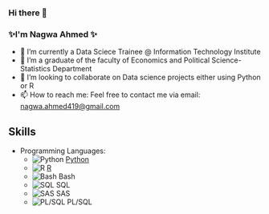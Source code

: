 ### Hi there 👋


### **✨I'm Nagwa Ahmed ✨** 

 - 🔭 I’m currently a Data Sciece Trainee @ Information Technology Institute
 - 🌱 I’m a graduate of the faculty of Economics and Political Science- Statistics Department
 - 👯 I’m looking to collaborate on Data science projects either using Python or R
 - 📫 How to reach me: Feel free to contact me via email: nagwa.ahmed419@gmail.com


## Skills

- Programming Languages:
  - ![Python](icons/python.png) [Python](https://www.python.org/)
  - ![R](icons/r.png) [R](https://www.r-project.org/)
  - ![Bash](icons/bash.png) Bash
  - ![SQL](icons/sql.png) SQL
  - ![SAS](icons/sas.png) SAS
  - ![PL/SQL](icons/plsql.png) PL/SQL
